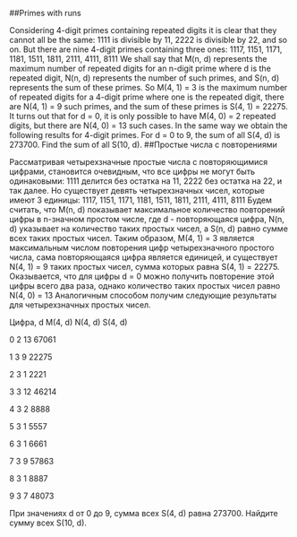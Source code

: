 ##Primes with runs

Considering 4-digit primes containing repeated digits it is clear that they cannot all be the same: 1111 is divisible by 11, 2222 is divisible by 22, and so on. But there are nine 4-digit primes containing three ones:
1117, 1151, 1171, 1181, 1511, 1811, 2111, 4111, 8111
We shall say that M(n, d) represents the maximum number of repeated digits for an n-digit prime where d is the repeated digit, N(n, d) represents the number of such primes, and S(n, d) represents the sum of these primes.
So M(4, 1) = 3 is the maximum number of repeated digits for a 4-digit prime where one is the repeated digit, there are N(4, 1) = 9 such primes, and the sum of these primes is S(4, 1) = 22275. It turns out that for d = 0, it is only possible to have M(4, 0) = 2 repeated digits, but there are N(4, 0) = 13 such cases.
In the same way we obtain the following results for 4-digit primes.
For d = 0 to 9, the sum of all S(4, d) is 273700.
Find the sum of all S(10, d).
##Простые числа с повторениями

Рассматривая четырехзначные простые числа с повторяющимися цифрами, становится очевидным, что все цифры не могут быть одинаковыми: 1111 делится без остатка на 11, 2222 без остатка на 22, и так далее. Но существует девять четырехзначных чисел, которые имеют 3 единицы:
1117, 1151, 1171, 1181, 1511, 1811, 2111, 4111, 8111
Будем считать, что M(n, d) показывает максимальное количество повторений цифры в n-значном простом числе, где d - повторяющаяся цифра, N(n, d) указывает на количество таких простых чисел, а S(n, d) равно сумме всех таких простых чисел.
Таким образом, M(4, 1) = 3 является максимальным числом повторения цифр четырехзначного простого числа, сама повторяющаяся цифра является единицей, и существует N(4, 1) = 9 таких простых чисел, сумма которых равна S(4, 1) = 22275. Оказывается, что для цифры d = 0 можно получить повторение этой цифры всего два раза, однако количество таких простых чисел равно N(4, 0) = 13
Аналогичным способом получим следующие результаты для четырехзначных простых чисел.



Цифра, d
M(4, d)
N(4, d)
S(4, d)


0
2
13
67061


1
3
9
22275


2
3
1
2221


3
3
12
46214


4
3
2
8888


5
3
1
5557


6
3
1
6661


7
3
9
57863


8
3
1
8887


9
3
7
48073



При значениях d от 0 до 9, сумма всех S(4, d) равна 273700.
Найдите сумму всех S(10, d).
